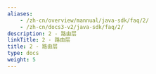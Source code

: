 ```yaml
---
aliases:
    - /zh-cn/overview/mannual/java-sdk/faq/2/
    - /zh-cn/docs3-v2/java-sdk/faq/2/
description: 2 - 路由层
linkTitle: 2 - 路由层
title: 2 - 路由层
type: docs
weight: 5
---
```

